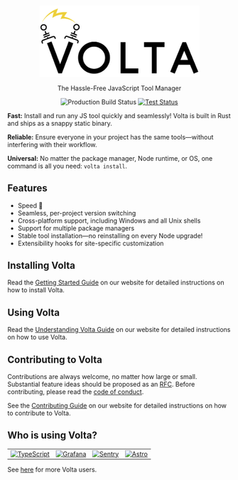 <p align="center">
  <a href="https://www.volta.sh/">
    <img alt="Volta" src="./volta.png?raw=true" width="360">
  </a>
</p>

<p align="center">
  The Hassle-Free JavaScript Tool Manager
</p>

<p align="center">
  <img alt="Production Build Status" src="https://github.com/volta-cli/volta/workflows/Production/badge.svg" />
  <a href="https://github.com/volta-cli/volta/actions?query=workflow%3ATest">
    <img alt="Test Status" src="https://github.com/volta-cli/volta/workflows/Test/badge.svg" />
  </a>
</p>

**Fast:** Install and run any JS tool quickly and seamlessly! Volta is built in Rust and ships as a snappy static binary.

**Reliable:** Ensure everyone in your project has the same tools—without interfering with their workflow.

**Universal:** No matter the package manager, Node runtime, or OS, one command is all you need: `volta install`.

## Features

- Speed 🚀
- Seamless, per-project version switching
- Cross-platform support, including Windows and all Unix shells
- Support for multiple package managers
- Stable tool installation—no reinstalling on every Node upgrade!
- Extensibility hooks for site-specific customization

## Installing Volta

Read the [Getting Started Guide](https://docs.volta.sh/guide/getting-started) on our website for detailed instructions on how to install Volta.

## Using Volta

Read the [Understanding Volta Guide](https://docs.volta.sh/guide/understanding) on our website for detailed instructions on how to use Volta.

## Contributing to Volta

Contributions are always welcome, no matter how large or small. Substantial feature ideas should be proposed as an [RFC](https://github.com/volta-cli/rfcs). Before contributing, please read the [code of conduct](CODE_OF_CONDUCT.md).

See the [Contributing Guide](https://docs.volta.sh/contributing/) on our website for detailed instructions on how to contribute to Volta.

## Who is using Volta?

<table>
  <tbody>
    <tr>
      <td align="center">
        <a href="https://github.com/microsoft/TypeScript" target="_blank">
          <img src="https://pbs.twimg.com/profile_images/1290672565690695681/0G4bie6b_400x400.jpg" alt="TypeScript" width="100" height="100">
        </a>
      </td>
      <td align="center">
        <a href="https://github.com/grafana/grafana" target="_blank">
          <img src="https://pbs.twimg.com/profile_images/1204869696132190212/HxPK_45O_400x400.jpg" alt="Grafana" width="100" height="100">
        </a>
      </td>
      <td align="center">
        <a href="https://github.com/getsentry/sentry-javascript" target="_blank">
          <img src="https://pbs.twimg.com/profile_images/1182715338808385537/TJKJyg8V_400x400.jpg" alt="Sentry" width="100" height="100">
        </a>
      </td>
      <td align="center">
        <a href="https://github.com/snowpackjs/astro" target="_blank">
          <img src="https://pbs.twimg.com/profile_images/1480942071208894466/4_4k1g6P_400x400.jpg" alt="Astro" width="100" height="100">
        </a>
      </td>
    </tr>
  </tbody>
</table>

See [here](https://sourcegraph.com/search?q=context:global+%22volta%22+file:package.json&patternType=literal) for more Volta users.
